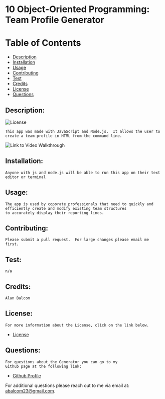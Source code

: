 # 10 Object-Oriented Programming: Team Profile Generator

# Table of Contents

- [Description](#description)
- [Installation](#installation)
- [Usage](#usage)
- [Contributing](#contributing)
- [Test](#test)
- [Credits](#credits)
- [License](#license)
- [Questions](#questions)

## Description:
![License](https://img.shields.io/badge/License-ISC-blue.svg "License Badge")

    This app was made with JavaScript and Node.js.  It allows the user to create a team profile in HTML from the command line.

![Link to Video Walkthrough]()

## Installation:
    Anyone with js and node.js will be able to run this app on their text editor or terminal

## Usage:
    The app is used by coporate professionals that need to quickly and efficiently create and modify existing team structures
    to accurately display their reporting lines.

## Contributing:
    Please submit a pull request.  For large changes please email me first.

## Test: 
    n/a
## Credits:
    Alan Balcom

## License:
    For more information about the License, click on the link below.


- [License](https://opensource.org/licenses/ISC)

##  Questions:
    For questions about the Generator you can go to my 
    Github page at the following link:

- [Github Profile](https://github.com/abalcs)

For additional questions please reach out to me via email at: abalcom23@gmail.com.
